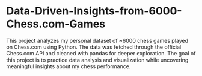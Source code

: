 # Data-Driven-Insights-from-6000-Chess.com-Games
This project analyzes my personal dataset of ~6000 chess games played on Chess.com  using Python. The data was fetched through the official Chess.com API and cleaned with pandas for deeper exploration.  The goal of this project is to practice data analysis and visualization while uncovering meaningful insights about my chess performance.
